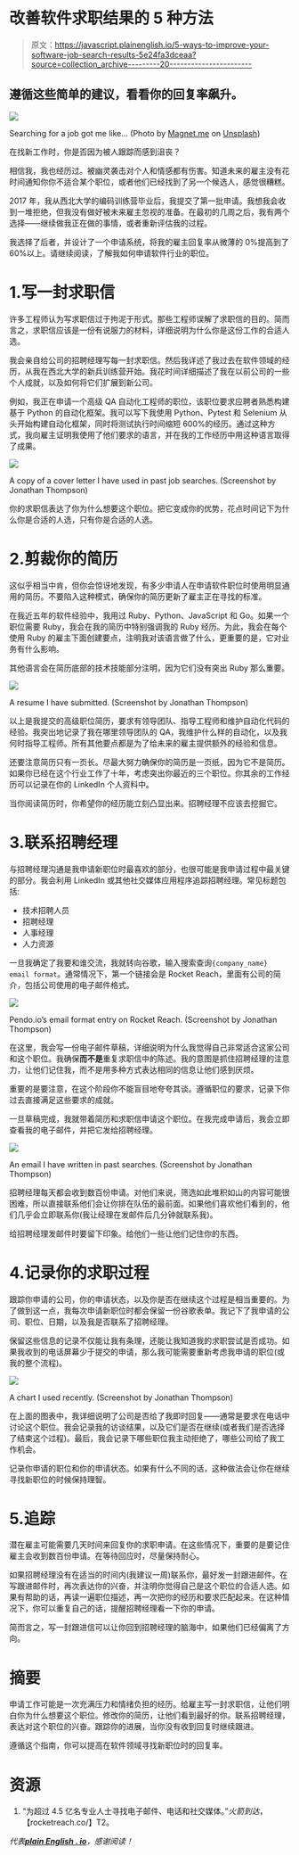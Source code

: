 # 改善软件求职结果的 5 种方法

> 原文：<https://javascript.plainenglish.io/5-ways-to-improve-your-software-job-search-results-5e24fa3dceaa?source=collection_archive---------20----------------------->

## 遵循这些简单的建议，看看你的回复率飙升。

![](img/7daf5a7e2a4dcf49139800fee58c8e88.png)

Searching for a job got me like… (Photo by [Magnet.me](https://unsplash.com/@magnetme?utm_source=medium&utm_medium=referral) on [Unsplash](https://unsplash.com?utm_source=medium&utm_medium=referral))

在找新工作时，你是否因为被人跟踪而感到沮丧？

相信我，我也经历过。被幽灵袭击对个人和情感都有伤害。知道未来的雇主没有花时间通知你你不适合某个职位，或者他们已经找到了另一个候选人，感觉很糟糕。

2017 年，我从西北大学的编码训练营毕业后，我提交了第一批申请。我想我会收到一堆拒绝，但我没有做好被未来雇主忽视的准备。在最初的几周之后，我有两个选择——继续做我正在做的事情，或者重新评估我的过程。

我选择了后者，并设计了一个申请系统，将我的雇主回复率从微薄的 0%提高到了 60%以上。请继续阅读，了解我如何申请软件行业的职位。

# 1.写一封求职信

许多工程师认为写求职信过于拘泥于形式。那些工程师误解了求职信的目的。简而言之，求职信应该是一份有说服力的材料，详细说明为什么你是这份工作的合适人选。

我会亲自给公司的招聘经理写每一封求职信。然后我详述了我过去在软件领域的经历，从我在西北大学的新兵训练营开始。我花时间详细描述了我在以前公司的一些个人成就，以及如何将它们扩展到新公司。

例如，我正在申请一个高级 QA 自动化工程师的职位，该职位要求应聘者熟悉构建基于 Python 的自动化框架。我可以写下我使用 Python、Pytest 和 Selenium 从头开始构建自动化框架，同时将测试执行时间缩短 600%的经历。通过这种方式，我向雇主证明我使用了他们要求的语言，并在我的工作经历中用这种语言取得了成果。

![](img/95730a3b9ad8a5f3c9e4f624b9a3da14.png)

A copy of a cover letter I have used in past job searches. (Screenshot by Jonathan Thompson)

你的求职信表达了你为什么想要这个职位。把它变成你的优势，花点时间记下为什么你是合适的人选，只有你是合适的人选。

# 2.剪裁你的简历

这似乎相当中肯，但你会惊讶地发现，有多少申请人在申请软件职位时使用明显通用的简历。不要陷入这种模式，确保你的简历更新了雇主正在寻找的标准。

在我近五年的软件经验中，我用过 Ruby、Python、JavaScript 和 Go。如果一个职位需要 Ruby，我会在我的简历中特别强调我的 Ruby 经历。为此，我会在每个使用 Ruby 的雇主下面创建要点，注明我对该语言做了什么，更重要的是，它对业务有什么影响。

其他语言会在简历底部的技术技能部分注明，因为它们没有突出 Ruby 那么重要。

![](img/b058b847e8513da7d92ca2848d6fb2f3.png)

A resume I have submitted. (Screenshot by Jonathan Thompson)

以上是我提交的高级职位简历，要求有领导团队、指导工程师和维护自动化代码的经验。我突出地记录了我在哪里领导团队的 QA，我维护什么样的自动化，以及我何时指导工程师。所有其他要点都是为了给未来的雇主提供额外的经验和信息。

还要注意简历只有一页长。尽最大努力确保你的简历是一页纸，因为它不是简历。如果你已经在这个行业工作了十年，考虑突出你最近的三个职位。你其余的工作经历可以记录在你的 LinkedIn 个人资料中。

当你阅读简历时，你希望你的经历能立刻凸显出来。招聘经理不应该去挖掘它。

# 3.联系招聘经理

与招聘经理沟通是我申请新职位时最喜欢的部分，也很可能是我申请过程中最关键的部分。我会利用 LinkedIn 或其他社交媒体应用程序追踪招聘经理。常见标题包括:

*   技术招聘人员
*   招聘经理
*   人事经理
*   人力资源

一旦我确定了我要和谁交流，我就转向谷歌，输入搜索查询`{company_name} email format`。通常情况下，第一个链接会是 Rocket Reach，里面有公司的简介，包括公司使用的电子邮件格式。

![](img/25b44c9d6e042a23974bd354fb1468e8.png)

Pendo.io’s email format entry on Rocket Reach. (Screenshot by Jonathan Thompson)

在这里，我会写一份电子邮件草稿，详细说明为什么我觉得自己非常适合这家公司和这个职位。我确保**而不是**重复求职信中的陈述。我的意图是抓住招聘经理的注意力，让他们记住我，而不是用多种方式表达相同的信息让他们感到厌烦。

重要的是要注意，在这个阶段你不能盲目地夸夸其谈。遵循职位的要求，记录下你过去直接满足这些要求的成就。

一旦草稿完成，我就带着简历和求职信申请这个职位。在我完成申请后，我会立即查看我的电子邮件，并把它发给招聘经理。

![](img/9a3499cab4d3b2e038753cc4baf96237.png)

An email I have written in past searches. (Screenshot by Jonathan Thompson)

招聘经理每天都会收到数百份申请。对他们来说，筛选如此堆积如山的内容可能很困难，所以直接联系他们会让你排在队伍的最前面。如果他们喜欢他们看到的，他们几乎会立即联系你(我让经理在发邮件后几分钟就联系我)。

给招聘经理发邮件时要留下印象。给他们一些让他们记住你的东西。

# 4.记录你的求职过程

跟踪你申请的公司，你的申请状态，以及你是否在继续这个过程是相当重要的。为了做到这一点，我每次申请新职位时都会保留一份谷歌表单。我记下了我申请的公司、职位、日期，以及我是否联系了招聘经理。

保留这些信息的记录不仅能让我有条理，还能让我知道我的求职尝试是否成功。如果我收到的电话屏幕少于提交的申请，那么我可能需要重新考虑我申请的职位(或我的整个流程)。

![](img/98b6aa2e272f749d19fad48aae494e56.png)

A chart I used recently. (Screenshot by Jonathan Thompson)

在上面的图表中，我详细说明了公司是否给了我即时回复——通常是要求在电话中讨论这个职位。我会记录我的访谈结果，以及它们是否在继续(或者我们是否选择了结束这个过程)。最后，我会记录下哪些职位我主动拒绝了，哪些公司给了我工作机会。

记录你申请的职位和你的申请状态。如果有什么不同的话，这种做法会让你在继续寻找新职位的时候保持理智。

# 5.追踪

潜在雇主可能需要几天时间来回复你的求职申请。在这些情况下，重要的是要记住雇主会收到数百份申请。在等待回应时，尽量保持耐心。

如果招聘经理没有在适当的时间内(我建议一周)联系你，最好发一封跟进邮件。在写跟进邮件时，再次表达你的兴奋，并注明你觉得自己是这个职位的合适人选。如果有帮助的话，再读一遍职位描述，再一次把你的经历和要求匹配起来。在这种情况下，你可以重复自己的话，提醒招聘经理看一下你的申请。

简而言之，写一封跟进信可以让你回到招聘经理的脑海中，如果他们已经偏离了方向。

# 摘要

申请工作可能是一次充满压力和情绪负担的经历。给雇主写一封求职信，让他们明白你为什么想要这个职位。修改你的简历，让他们看到最好的你。联系招聘经理，表达对这个职位的兴奋。跟踪你的进展，当你没有收到回复时继续跟进。

遵循这个指南，你可以提高在软件领域寻找新职位时的回复率。

# 资源

1.  “为超过 4.5 亿名专业人士寻找电子邮件、电话和社交媒体。”*火箭到达*，【rocketreach.co/】T2。

*代表*[***plain English . io***](https://plainenglish.io/)*，感谢阅读！*